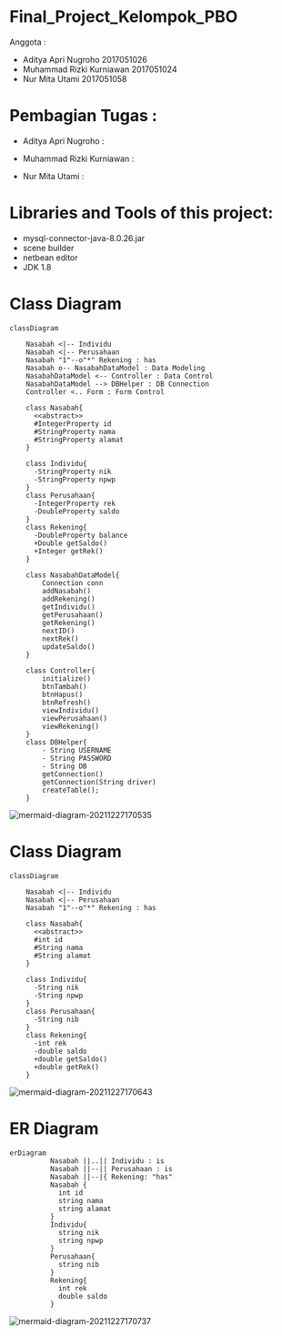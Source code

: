 # Final_Project_Kelompok_PBO

Anggota :

- Aditya Apri Nugroho 2017051026
- Muhammad Rizki Kurniawan  2017051024
- Nur Mita Utami 2017051058

# Pembagian Tugas :

- Aditya Apri Nugroho : 

- Muhammad Rizki Kurniawan : 

- Nur Mita Utami : 

# Libraries and Tools of this project:

- mysql-connector-java-8.0.26.jar
- scene builder
- netbean editor
- JDK 1.8

# Class Diagram

```Language
classDiagram

    Nasabah <|-- Individu
    Nasabah <|-- Perusahaan
    Nasabah "1"--o"*" Rekening : has
    Nasabah o-- NasabahDataModel : Data Modeling
    NasabahDataModel <-- Controller : Data Control
    NasabahDataModel --> DBHelper : DB Connection
    Controller <.. Form : Form Control      

    class Nasabah{
      <<abstract>>
      #IntegerProperty id
      #StringProperty nama
      #StringProperty alamat
    }
    
    class Individu{
      -StringProperty nik
      -StringProperty npwp
    }
    class Perusahaan{
      -IntegerProperty rek
      -DoubleProperty saldo
    }
    class Rekening{
      -DoubleProperty balance
      +Double getSaldo()
      +Integer getRek()
    }

    class NasabahDataModel{
        Connection conn
        addNasabah()
        addRekening()
        getIndividu()
        getPerusahaan()
        getRekening()
        nextID()
        nextRek()
        updateSaldo()
    }

    class Controller{
        initialize()
        btnTambah()
        btnHapus()
        btnRefresh()
        viewIndividu()
        viewPerusahaan()
        viewRekening()
    }
    class DBHelper{
        - String USERNAME
        - String PASSWORD
        - String DB
        getConnection()
        getConnection(String driver)
        createTable();
    } 
```

![mermaid-diagram-20211227170535](https://user-images.githubusercontent.com/83533356/147460991-9bcd3d75-6ecc-4fe2-8379-fa388386a19e.png)

# Class Diagram

```Language
classDiagram

    Nasabah <|-- Individu
    Nasabah <|-- Perusahaan
    Nasabah "1"--o"*" Rekening : has
    
    class Nasabah{
      <<abstract>>
      #int id
      #String nama
      #String alamat
    }
    
    class Individu{
      -String nik
      -String npwp
    }
    class Perusahaan{
      -String nib
    }
    class Rekening{
      -int rek
      -double saldo
      +double getSaldo()
      +double getRek()
    }
``` 

![mermaid-diagram-20211227170643](https://user-images.githubusercontent.com/83533356/147461087-33914ef4-edaf-4372-b4f0-4aa502bd1d1b.png)

# ER Diagram

```Language
erDiagram
          Nasabah ||..|| Individu : is
          Nasabah ||--|| Perusahaan : is
          Nasabah ||--|{ Rekening: "has"
          Nasabah {
            int id
            string nama
            string alamat
          }
          Individu{
            string nik
            string npwp
          }
          Perusahaan{
            string nib
          }
          Rekening{
            int rek
            double saldo
          }
```       

![mermaid-diagram-20211227170737](https://user-images.githubusercontent.com/83533356/147461178-adcfbae6-601d-4089-a50d-63d5ad219fa9.png)

